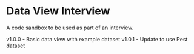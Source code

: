 # Data View Interview 

A code sandbox to be used as part of an interview.

v1.0.0 - Basic data view with example dataset
v1.0.1 - Update to use Pest dataset
